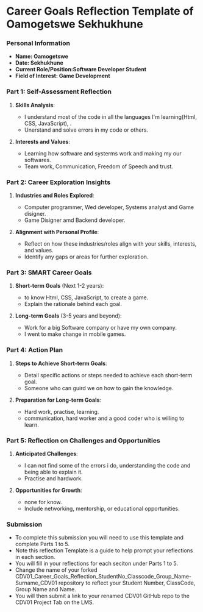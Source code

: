 # Career Goals Reflection Template of Oamogetswe Sekhukhune


### Personal Information

- **Name: Oamogetswe**
- **Date: Sekhukhune**
- **Current Role/Position:Software Developer Student**
- **Field of Interest: Game Development**

### Part 1: Self-Assessment Reflection

1. **Skills Analysis**:
    
    - I understand most of the code in all the languages I'm learning(Html, CSS, JavaScript),  .
    - Unerstand and solve errors in my code or others.
2. **Interests and Values**:
    
    - Learning how software and systerms work and making my our softwares.
    - Team work, Communication, Freedom of Speech and trust.

### Part 2: Career Exploration Insights

1. **Industries and Roles Explored**:
    
    -  Computer programmer, Wed developer, Systems analyst and Game disigner.
    - Game Disigner amd Backend developer.
2. **Alignment with Personal Profile**:
    
    - Reflect on how these industries/roles align with your skills, interests, and values.
    - Identify any gaps or areas for further exploration.

### Part 3: SMART Career Goals

1. **Short-term Goals** (Next 1-2 years):
    
    - to know Html, CSS, JavaScript, to create a game.
    - Explain the rationale behind each goal.
2. **Long-term Goals** (3-5 years and beyond):
    
    - Work for a big Software company or have my own company.
    - I went to make change in mobile games.

### Part 4: Action Plan

1. **Steps to Achieve Short-term Goals**:
    
    - Detail specific actions or steps needed to achieve each short-term goal.
    - Someone who can guird we on how to gain the knowledge.
2. **Preparation for Long-term Goals**:
    
    - Hard work, practise, learning.
    - communication, hard worker and a good coder who is willing to learn.

### Part 5: Reflection on Challenges and Opportunities

1. **Anticipated Challenges**:
    
    - I can not find some of the errors i do, understanding the code and being able to explain it. 
    - Practise and hardwork.
2. **Opportunities for Growth**:
    
    - none for know.
    - Include networking, mentorship, or educational opportunities.

### Submission

- To complete this submission you will need to use this template and complete Parts 1 to 5.
- Note this reflection Template is a guide to help prompt your reflections in each section.
- You will fill in your reflections for each seciton under Parts 1 to 5.
- Change the name of your forked CDV01_Career_Goals_Reflection_StudentNo_Classcode_Group_Name-Surname_CDV01 repository to reflect your Student Number, ClassCode, Group Name and Name.
- You will then submit a link to your renamed CDV01 GitHub repo to the CDV01 Project Tab on the LMS.

